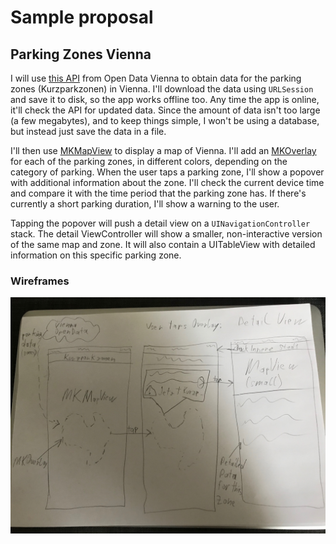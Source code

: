 # Sample proposal

## Parking Zones Vienna

I will use [this API](https://www.data.gv.at/katalog/dataset/6858b208-62bc-424e-9d7b-c89b74d3d3e3) from Open Data Vienna to obtain data for the parking zones (Kurzparkzonen) in Vienna. I'll download the data using `URLSession` and save it to disk, so the app works offline too. Any time the app is online, it'll check the API for updated data. Since the amount of data isn't too large (a few megabytes), and to keep things simple, I won't be using a database, but instead just save the data in a file.

I'll then use [MKMapView](https://developer.apple.com/documentation/mapkit/mkmapview) to display a map of Vienna. I'll add an [MKOverlay](https://developer.apple.com/documentation/mapkit/mkoverlay) for each of the parking zones, in different colors, depending on the category of parking. When the user taps a parking zone, I'll show a popover with additional information about the zone. I'll check the current device time and compare it with the time period that the parking zone has. If there's currently a short parking duration, I'll show a warning to the user.

Tapping the popover will push a detail view on a `UINavigationController` stack. The detail ViewController will show a smaller, non-interactive version of the same map and zone. It will also contain a UITableView with detailed information on this specific parking zone.

### Wireframes

![Wireframes for the proposal](../images/proposal-sample-wireframes.jpeg)